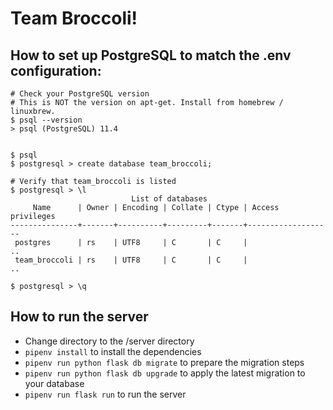 # Team Broccoli!

## How to set up PostgreSQL to match the .env configuration:
```
# Check your PostgreSQL version
# This is NOT the version on apt-get. Install from homebrew / linuxbrew.
$ psql --version
> psql (PostgreSQL) 11.4


$ psql
$ postgresql > create database team_broccoli;

# Verify that team_broccoli is listed
$ postgresql > \l
                           List of databases
     Name      | Owner | Encoding | Collate | Ctype | Access privileges
---------------+-------+----------+---------+-------+-------------------
 postgres      | rs    | UTF8     | C       | C     |
..
 team_broccoli | rs    | UTF8     | C       | C     |
..

$ postgresql > \q
```

## How to run the server
- Change directory to the /server directory
- `pipenv install` to install the dependencies
- `pipenv run python flask db migrate` to prepare the migration steps
- `pipenv run python flask db upgrade` to apply the latest migration to your database
- `pipenv run flask run` to run the server
